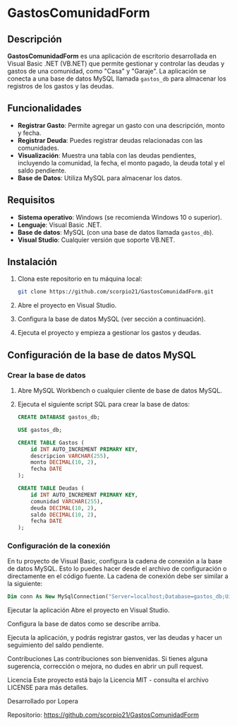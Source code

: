 # GastosComunidadForm

## Descripción

**GastosComunidadForm** es una aplicación de escritorio desarrollada en Visual Basic .NET (VB.NET) que permite gestionar y controlar las deudas y gastos de una comunidad, como "Casa" y "Garaje". La aplicación se conecta a una base de datos MySQL llamada `gastos_db` para almacenar los registros de los gastos y las deudas.

## Funcionalidades

- **Registrar Gasto**: Permite agregar un gasto con una descripción, monto y fecha.
- **Registrar Deuda**: Puedes registrar deudas relacionadas con las comunidades.
- **Visualización**: Muestra una tabla con las deudas pendientes, incluyendo la comunidad, la fecha, el monto pagado, la deuda total y el saldo pendiente.
- **Base de Datos**: Utiliza MySQL para almacenar los datos.

## Requisitos

- **Sistema operativo**: Windows (se recomienda Windows 10 o superior).
- **Lenguaje**: Visual Basic .NET.
- **Base de datos**: MySQL (con una base de datos llamada `gastos_db`).
- **Visual Studio**: Cualquier versión que soporte VB.NET.

## Instalación

1. Clona este repositorio en tu máquina local:

    ```bash
    git clone https://github.com/scorpio21/GastosComunidadForm.git
    ```

2. Abre el proyecto en Visual Studio.

3. Configura la base de datos MySQL (ver sección a continuación).

4. Ejecuta el proyecto y empieza a gestionar los gastos y deudas.

## Configuración de la base de datos MySQL

### Crear la base de datos

1. Abre MySQL Workbench o cualquier cliente de base de datos MySQL.
2. Ejecuta el siguiente script SQL para crear la base de datos:

    ```sql
    CREATE DATABASE gastos_db;

    USE gastos_db;

    CREATE TABLE Gastos (
        id INT AUTO_INCREMENT PRIMARY KEY,
        descripcion VARCHAR(255),
        monto DECIMAL(10, 2),
        fecha DATE
    );

    CREATE TABLE Deudas (
        id INT AUTO_INCREMENT PRIMARY KEY,
        comunidad VARCHAR(255),
        deuda DECIMAL(10, 2),
        saldo DECIMAL(10, 2),
        fecha DATE
    );
    ```

### Configuración de la conexión

En tu proyecto de Visual Basic, configura la cadena de conexión a la base de datos MySQL. Esto lo puedes hacer desde el archivo de configuración o directamente en el código fuente. La cadena de conexión debe ser similar a la siguiente:

```vb
Dim conn As New MySqlConnection("Server=localhost;Database=gastos_db;Uid=root;Pwd=tu_contraseña;")
 ```
Ejecutar la aplicación
Abre el proyecto en Visual Studio.

Configura la base de datos como se describe arriba.

Ejecuta la aplicación, y podrás registrar gastos, ver las deudas y hacer un seguimiento del saldo pendiente.

Contribuciones
Las contribuciones son bienvenidas. Si tienes alguna sugerencia, corrección o mejora, no dudes en abrir un pull request.

Licencia
Este proyecto está bajo la Licencia MIT - consulta el archivo LICENSE para más detalles.

Desarrollado por Lopera

Repositorio: https://github.com/scorpio21/GastosComunidadForm
